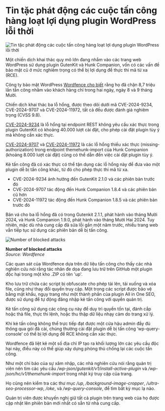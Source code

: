 # Tin tặc phát động các cuộc tấn công hàng loạt lợi dụng plugin WordPress lỗi thời

![Tin tặc phát động các cuộc tấn công hàng loạt lợi dụng plugin WordPress lỗi thời](https://www.bleepstatic.com/content/hl-images/2023/05/24/0_WordPress.jpg)

Một chiến dịch khai thác quy mô lớn đang nhắm vào các trang web WordPress sử dụng plugin GutenKit và Hunk Companion, vốn có các vấn đề bảo mật cũ ở mức nghiêm trọng có thể bị lợi dụng để thực thi mã từ xa (RCE).

Công ty bảo mật WordPress [Wordfence cho biết](https://www.wordfence.com/blog/2025/10/mass-exploit-campaign-targeting-arbitrary-plugin-installation-vulnerabilities/) rằng họ đã chặn 8,7 triệu lần tấn công nhằm vào khách hàng chỉ trong hai ngày, ngày 8 và 9 tháng Mười.

Chiến dịch khai thác ba lỗ hổng, được theo dõi dưới mã CVE-2024-9234, CVE-2024-9707 và CVE-2024-11972, tất cả đều được đánh giá nghiêm trọng (CVSS 9.8).

[CVE-2024-9234](https://www.cve.org/CVERecord?id=CVE-2024-9234) là lỗ hổng tại endpoint REST không yêu cầu xác thực trong plugin GutenKit có khoảng 40.000 lượt cài đặt, cho phép cài đặt plugin tùy ý mà không cần xác thực.

[CVE-2024-9707](https://www.cve.org/CVERecord?id=CVE-2024-9707) và [CVE-2024-11972](https://www.cve.org/CVERecord?id=CVE-2024-11972) là các lỗ hổng thiếu xác thực (missing-authorization) trong endpoint themehunk-import của Hunk Companion (khoảng 8.000 lượt cài đặt) cũng có thể dẫn đến việc cài đặt plugin tùy ý.

Kẻ tấn công đã có xác thực có thể tận dụng các lỗ hổng này để đưa vào một plugin dễ bị tấn công khác, từ đó cho phép thực thi mã từ xa.

* CVE-2024-9234 ảnh hưởng đến GutenKit 2.1.0 và các phiên bản trước đó
* CVE-2024-9707 tác động đến Hunk Companion 1.8.4 và các phiên bản cũ hơn
* CVE-2024-11972 tác động đến Hunk Companion 1.8.5 và các phiên bản trước đó

Bản vá cho ba lỗ hổng đã có trong Gutenkit 2.1.1, phát hành vào tháng Mười 2024, và Hunk Companion 1.9.0, phát hành vào tháng Mười Hai 2024\. Tuy nhiên, mặc dù nhà cung cấp đã sửa lỗi gần một năm trước, nhiều trang web vẫn tiếp tục sử dụng các phiên bản dễ bị tấn công.

![Number of blocked attacks](https://www.bleepstatic.com/images/news/u/1220909/2025/October/blocked-attacks.jpg)

**Number of blocked attacks**  
_Source: Wordfence_

Các quan sát của Wordfence dựa trên dữ liệu tấn công cho thấy các nhà nghiên cứu nói rằng tác nhân đe dọa đang lưu trữ trên GitHub một plugin độc hại trong một kho .ZIP có tên 'up'.

Kho lưu trữ chứa các script bị obfuscate cho phép tải lên, tải xuống và xóa file, cũng như thay đổi quyền truy cập. Một trong các script được bảo vệ bằng mật khẩu, ngụy trang như một thành phần của plugin All in One SEO, được sử dụng để tự động đăng nhập kẻ tấn công với quyền quản trị.

Kẻ tấn công sử dụng các công cụ này để duy trì quyền tồn tại, đánh cắp hoặc thả file, thực thi lệnh, hoặc thu thập dữ liệu nhạy cảm do trang xử lý.

Khi kẻ tấn công không thể trực tiếp đạt được một cửa hậu admin đầy đủ thông qua gói đã cài, chúng thường cài đặt plugin dễ bị tấn công ‘wp-query-console’ có thể bị lợi dụng để RCE không cần xác thực.

Wordfence đã liệt kê một số địa chỉ IP tạo ra khối lượng lớn các yêu cầu độc hại này, điều này có thể giúp xây dựng phòng thủ chống lại các cuộc tấn công.

Như một chỉ báo của sự xâm nhập, các nhà nghiên cứu nói rằng quản trị viên nên tìm các yêu cầu _/wp-json/gutenkit/v1/install-active-plugin_ và _/wp-json/hc/v1/themehunk-import_ trong nhật ký truy cập của trang.

Họ cũng nên kiểm tra các thư mục _/up_, _/background-image-cropper_, _/ultra-seo-processor-wp_, _/oke_, và _/wp-query-console_, để tìm bất kỳ mục lạ nào.

Quản trị viên được khuyến nghị giữ tất cả plugin trên trang web của họ được cập nhật lên phiên bản mới nhất có sẵn từ nhà cung cấp.